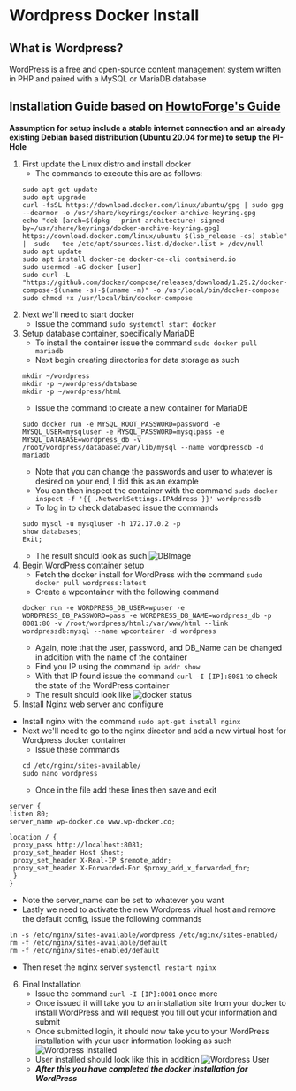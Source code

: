# Wordpress Docker Install 
## What is Wordpress?
WordPress is a free and open-source content management system written in PHP and paired with a MySQL or MariaDB database
## Installation Guide based on [HowtoForge's Guide](https://www.howtoforge.com/tutorial/how-to-install-wordpress-with-docker-on-ubuntu/)
**Assumption for setup include a stable internet connection and an already existing Debian based distribution (Ubuntu 20.04 for me) to setup the PI-Hole**
1. First update the Linux distro and install docker 
    - The commands to execute this are as follows:
     ```
     sudo apt-get update
     sudo apt upgrade
     curl -fsSL https://download.docker.com/linux/ubuntu/gpg | sudo gpg --dearmor -o /usr/share/keyrings/docker-archive-keyring.gpg
    echo "deb [arch=$(dpkg --print-architecture) signed-by=/usr/share/keyrings/docker-archive-keyring.gpg] https://download.docker.com/linux/ubuntu $(lsb_release -cs) stable" |  sudo   tee /etc/apt/sources.list.d/docker.list > /dev/null
   sudo apt update
    sudo apt install docker-ce docker-ce-cli containerd.io
    sudo usermod -aG docker [user]
    sudo curl -L "https://github.com/docker/compose/releases/download/1.29.2/docker-compose-$(uname -s)-$(uname -m)" -o /usr/local/bin/docker-compose
    sudo chmod +x /usr/local/bin/docker-compose
   ```
2. Next we'll need to start docker 
    - Issue the command `sudo systemctl start docker`
3. Setup database container, specifically MariaDB
    - To install the container issue the command `sudo docker pull mariadb`
    - Next begin creating directories for data storage as such 
    ```
    mkdir ~/wordpress
    mkdir -p ~/wordpress/database
    mkdir -p ~/wordpress/html
    ```
    - Issue the command to create a new container for MariaDB 
    ```
    sudo docker run -e MYSQL_ROOT_PASSWORD=password -e MYSQL_USER=mysqluser -e MYSQL_PASSWORD=mysqlpass -e MYSQL_DATABASE=wordpress_db -v /root/wordpress/database:/var/lib/mysql --name wordpressdb -d mariadb
    ```
      - Note that you can change the passwords and user to whatever is desired on your end, I did this as an example 
   - You can then inspect the container with the command `sudo docker inspect -f '{{ .NetworkSettings.IPAddress }}' wordpressdb`
   - To log in to check databased issue the commands
   ```
   sudo mysql -u mysqluser -h 172.17.0.2 -p 
   show databases;
   Exit;
   ```
   - The result should look as such ![DBImage](https://github.com/RyanDerr/Wordpress-Docker/blob/main/Images/mysql.png)
4. Begin WordPress container setup 
    - Fetch the docker install for WordPress with the command `sudo docker pull wordpress:latest`
    - Create a wpcontainer with the following command 
    ```
    docker run -e WORDPRESS_DB_USER=wpuser -e WORDPRESS_DB_PASSWORD=pass -e WORDPRESS_DB_NAME=wordpress_db -p 8081:80 -v /root/wordpress/html:/var/www/html --link wordpressdb:mysql --name wpcontainer -d wordpress
    ```
   - Again, note that the user, password, and DB_Name can be changed in addition with the name of the container 
   - Find you IP using the command `ip addr show` 
   - With that IP found issue the command `curl -I [IP]:8081` to check the state of the WordPress container 
    - The result should look like ![docker status](https://github.com/RyanDerr/Wordpress-Docker/blob/main/Images/status.png) 
5. Install Nginx web server and configure 
  - Install nginx with the command `sudo apt-get install nginx`
  - Next we'll need to go to the nginx director and add a new virtual host for Wordpress docker container 
    - Issue these commands 
    ```
    cd /etc/nginx/sites-available/
    sudo nano wordpress
    ```
    - Once in the file add these lines then save and exit 
   ```
   server {
  listen 80;
  server_name wp-docker.co www.wp-docker.co;
 
  location / {
    proxy_pass http://localhost:8081;
    proxy_set_header Host $host;
    proxy_set_header X-Real-IP $remote_addr;
    proxy_set_header X-Forwarded-For $proxy_add_x_forwarded_for;
    }
  }
  ```
  - Note the server_name can be set to whatever you want 
  - Lastly we need to activate the new Wordpress vitual host and remove the default config, issue the following commands
  ```
  ln -s /etc/nginx/sites-available/wordpress /etc/nginx/sites-enabled/
  rm -f /etc/nginx/sites-available/default
  rm -f /etc/nginx/sites-enabled/default
  ```
  - Then reset the nginx server `systemctl restart nginx`
6. Final Installation 
    - Issue the command `curl -I [IP]:8081` once more
    - Once issued it will take you to an installation site from your docker to install WordPress and will request you fill out your information and submit 
    - Once submitted login, it should now take you to your WordPress installation with your user information looking as such ![Wordpress Installed](https://github.com/RyanDerr/Wordpress-Docker/blob/main/Images/final.png)
    - User installed should look like this in addition ![Wordpress User](https://github.com/RyanDerr/Wordpress-Docker/blob/main/Images/user.png)
    - ***After this you have completed the docker installation for WordPress***
